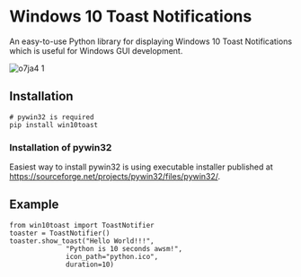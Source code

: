 
# Windows 10 Toast Notifications

An easy-to-use Python library for displaying Windows 10 Toast Notifications which is useful for Windows GUI development.


![o7ja4 1](https://cloud.githubusercontent.com/assets/7101452/19763806/75f71ba4-9c5d-11e6-9f16-d0d4bf43e63e.png)



## Installation

```
# pywin32 is required
pip install win10toast
```

### Installation of pywin32

Easiest way to install pywin32 is using executable installer published at https://sourceforge.net/projects/pywin32/files/pywin32/.

## Example

```
from win10toast import ToastNotifier
toaster = ToastNotifier()
toaster.show_toast("Hello World!!!",
              "Python is 10 seconds awsm!",
              icon_path="python.ico",
              duration=10)
```

